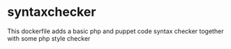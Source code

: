 # syntaxchecker

This dockerfile adds a basic php and puppet code syntax checker together with some php style checker